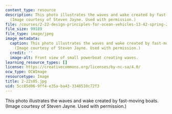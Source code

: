 ```yaml
---
content_type: resource
description: This photo illustrates the waves and wake created by fast-moving boats.
  (Image courtesy of Steven Jayne. Used with permission.)
file: /courses/2-22-design-principles-for-ocean-vehicles-13-42-spring-2005/5cc85d069ff4e35aba433348510c72f3_2-22s05.jpg
file_size: 99189
file_type: image/jpeg
image_metadata:
  caption: This photo illustrates the waves and wake created by fast-moving boats.
    (Image courtesy of Steven Jayne. Used with permission.)
  credit: ''
  image-alt: Front view of small powerboat creating waves.
learning_resource_types: []
license: https://creativecommons.org/licenses/by-nc-sa/4.0/
ocw_type: OCWImage
resourcetype: Image
title: 2-22s05.jpg
uid: 5cc85d06-9ff4-e35a-ba43-3348510c72f3
---
```

This photo illustrates the waves and wake created by fast-moving boats. (Image courtesy of Steven Jayne. Used with permission.)